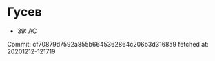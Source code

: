 # Гусев
- [39: AC](39.md)

Commit: cf70879d7592a855b6645362864c206b3d3168a9
 fetched at: 20201212-121719
